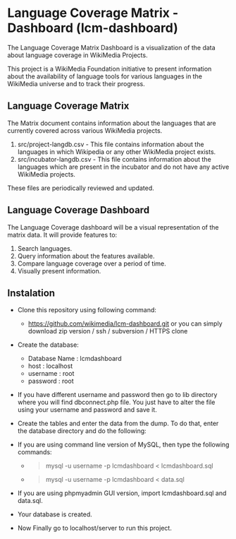 Language Coverage Matrix - Dashboard (lcm-dashboard)
====================================================
The Language Coverage Matrix Dashboard is a visualization of the data about
language coverage in WikiMedia Projects.

This project is a WikiMedia Foundation initiative to present information about
the availability of language tools for various languages in the WikiMedia
universe and to track their progress.

Language Coverage Matrix
------------------------
The Matrix document contains information about the languages that are currently
covered across various WikiMedia projects.

1. src/project-langdb.csv - This file contains information about the languages
in which Wikipedia or any other WikiMedia project exists.
2. src/incubator-langdb.csv - This file contains information about the
languages which are present in the incubator and do not have any active
WikiMedia projects.

These files are periodically reviewed and updated.

Language Coverage Dashboard
---------------------------
The Language Coverage dashboard will be a visual representation of the matrix 
data. It will provide features to:

1. Search languages.
2. Query information about the features available.
3. Compare language coverage over a period of time.
4. Visually present information.

## Instalation

* Clone this repository using following command:
  * https://github.com/wikimedia/lcm-dashboard.git
or you can simply download zip version / ssh / subversion / HTTPS clone

* Create the database:
  * Database Name : lcmdashboard
  * host : localhost
  * username : root
  * password : root

* If you have different username and password then go to lib directory where you will find dbconnect.php file. You just have to alter the file using your username and password and save it.
* Create the tables and enter the data from the dump. To do that, enter the database directory and do the following:
* If you are using command line version of MySQL, then type the following commands:
  * > mysql -u username -p lcmdashboard < lcmdashboard.sql
  * > mysql -u username -p lcmdashboard < data.sql
* If you are using phpmyadmin GUI version, import lcmdashboard.sql and data.sql.
* Your database is created.
* Now Finally go to localhost/server to run this project.
